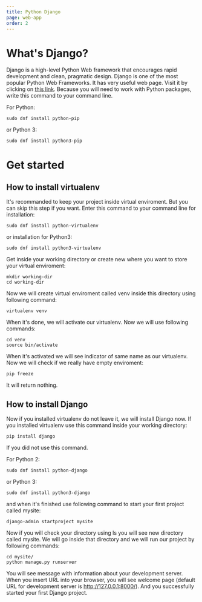 ```yaml
---
title: Python Django      
page: web-app
order: 2
---
```


# What's Django?

Django is a high-level Python Web framework that encourages rapid development and clean, pragmatic design. 
Django is one of the most popular Python Web Frameworks. It has very useful web page. Visit it by clicking on [this link](https://www.djangoproject.com/). 
Because you will need to work with Python packages, write this command to your command line.

For Python:

```
sudo dnf install python-pip
```

or Python 3:

```
sudo dnf install python3-pip
```

# Get started

## How to install virtualenv

It's recommanded to keep your project inside virtual enviroment. But you can skip this step if you want. 
Enter this command to your command line for installation:

```
sudo dnf install python-virtualenv
```

or installation for Python3:

```
sudo dnf install python3-virtualenv
```


Get inside your working directory or create new where you want to store your virtual enviroment:

```
mkdir working-dir
cd working-dir
```

Now we will create virtual enviroment called venv inside this directory using following command:

```
virtualenv venv
```

When it's done, we will activate our virtualenv. Now we will use following commands:

```
cd venv
source bin/activate
```

When it's activated we will see indicator of same name as our virtualenv. 
Now we will check if we really have empty enviroment:

```
pip freeze
```

It will return nothing.

## How to install Django

Now if you installed virtualenv do not leave it, we will install Django now. If you installed virtualenv use this command 
inside your working directory:

```
pip install django
```

If you did not use this command. 

For Python 2:

```
sudo dnf install python-django
```

or Python 3:

```
sudo dnf install python3-django
```

and when it's finished use following command to start your first project called mysite:

```
django-admin startproject mysite
```

Now if you will check your directory using ls you will see new directory called mysite. We 
will go inside that directory and we will run our project by following commands:

```
cd mysite/
python manage.py runserver
```

You will see message with information about your development server. When you insert URL into your browser, 
you will see welcome page (default URL for development server is http://127.0.0.1:8000/).
And you successfully started your first Django project.
